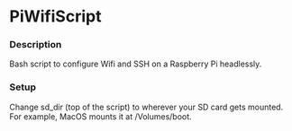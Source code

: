 # PiWifiScript
### Description
Bash script to configure Wifi and SSH on a Raspberry Pi headlessly.

### Setup
Change sd_dir (top of the script) to wherever your SD card gets mounted. For example, MacOS mounts it at /Volumes/boot.
